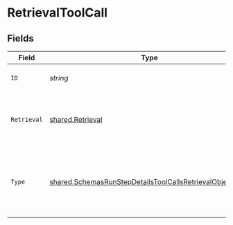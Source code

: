# RetrievalToolCall


## Fields

| Field                                                                                                                                | Type                                                                                                                                 | Required                                                                                                                             | Description                                                                                                                          |
| ------------------------------------------------------------------------------------------------------------------------------------ | ------------------------------------------------------------------------------------------------------------------------------------ | ------------------------------------------------------------------------------------------------------------------------------------ | ------------------------------------------------------------------------------------------------------------------------------------ |
| `ID`                                                                                                                                 | *string*                                                                                                                             | :heavy_check_mark:                                                                                                                   | The ID of the tool call object.                                                                                                      |
| `Retrieval`                                                                                                                          | [shared.Retrieval](../../models/shared/retrieval.md)                                                                                 | :heavy_check_mark:                                                                                                                   | For now, this is always going to be an empty object.                                                                                 |
| `Type`                                                                                                                               | [shared.SchemasRunStepDetailsToolCallsRetrievalObjectType](../../models/shared/schemasrunstepdetailstoolcallsretrievalobjecttype.md) | :heavy_check_mark:                                                                                                                   | The type of tool call. This is always going to be `retrieval` for this type of tool call.                                            |